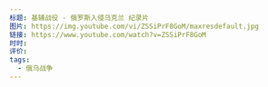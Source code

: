 ```yaml
---
标题: 基辅战役 - 俄罗斯入侵乌克兰 纪录片
图片: https://img.youtube.com/vi/ZSSiPrF8GoM/maxresdefault.jpg
链接: https://www.youtube.com/watch?v=ZSSiPrF8GoM
时时: 
评价: 
tags:
  - 俄乌战争
---
```


